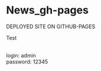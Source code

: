 # News_gh-pages
DEPLOYED SITE ON GITHUB-PAGES 

<p>Test</p>
<br/>
login: admin
<br/>
password: 12345
